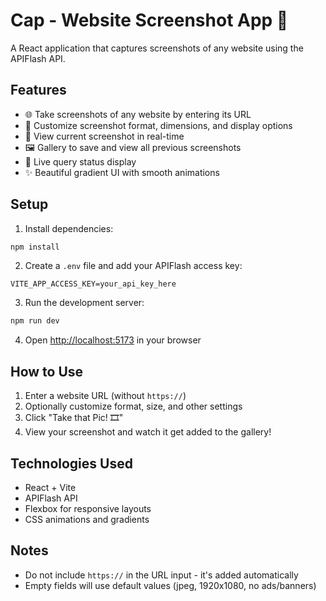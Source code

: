 # Cap - Website Screenshot App 📸

A React application that captures screenshots of any website using the APIFlash API.

## Features

- 🌐 Take screenshots of any website by entering its URL
- 🎨 Customize screenshot format, dimensions, and display options
- 📸 View current screenshot in real-time
- 🖼️ Gallery to save and view all previous screenshots
- 🎯 Live query status display
- ✨ Beautiful gradient UI with smooth animations

## Setup

1. Install dependencies:
```bash
npm install
```

2. Create a `.env` file and add your APIFlash access key:
```
VITE_APP_ACCESS_KEY=your_api_key_here
```

3. Run the development server:
```bash
npm run dev
```

4. Open [http://localhost:5173](http://localhost:5173) in your browser

## How to Use

1. Enter a website URL (without `https://`)
2. Optionally customize format, size, and other settings
3. Click "Take that Pic! 🎞"
4. View your screenshot and watch it get added to the gallery!

## Technologies Used

- React + Vite
- APIFlash API
- Flexbox for responsive layouts
- CSS animations and gradients

## Notes

- Do not include `https://` in the URL input - it's added automatically
- Empty fields will use default values (jpeg, 1920x1080, no ads/banners)
